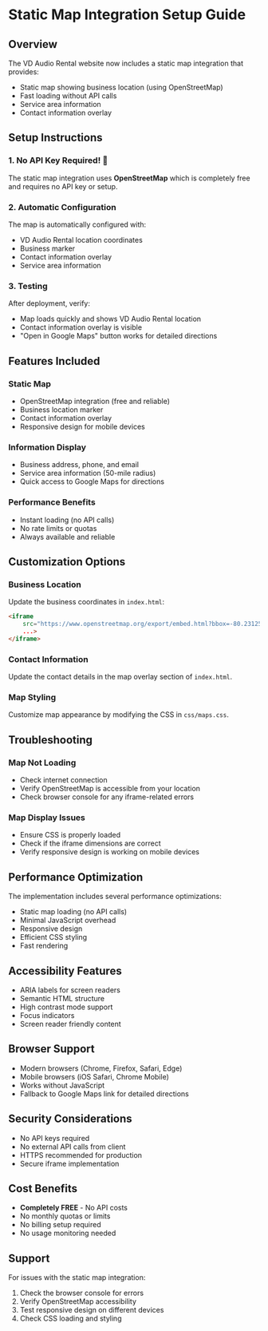 # Static Map Integration Setup Guide

## Overview
The VD Audio Rental website now includes a static map integration that provides:
- Static map showing business location (using OpenStreetMap)
- Fast loading without API calls
- Service area information
- Contact information overlay

## Setup Instructions

### 1. No API Key Required! 🎉

The static map integration uses **OpenStreetMap** which is completely free and requires no API key or setup.

### 2. Automatic Configuration

The map is automatically configured with:
- VD Audio Rental location coordinates
- Business marker
- Contact information overlay
- Service area information

### 3. Testing

After deployment, verify:
- Map loads quickly and shows VD Audio Rental location
- Contact information overlay is visible
- "Open in Google Maps" button works for detailed directions

## Features Included

### Static Map
- OpenStreetMap integration (free and reliable)
- Business location marker
- Contact information overlay
- Responsive design for mobile devices

### Information Display
- Business address, phone, and email
- Service area information (50-mile radius)
- Quick access to Google Maps for directions

### Performance Benefits
- Instant loading (no API calls)
- No rate limits or quotas
- Always available and reliable

## Customization Options

### Business Location
Update the business coordinates in `index.html`:

```html
<iframe 
    src="https://www.openstreetmap.org/export/embed.html?bbox=-80.23125269212408,25.91480376445975,-80.22125269212408,25.92480376445975&layer=mapnik&marker=25.91980376445975,-80.22625269212408" 
    ...>
</iframe>
```

### Contact Information
Update the contact details in the map overlay section of `index.html`.

### Map Styling
Customize map appearance by modifying the CSS in `css/maps.css`.

## Troubleshooting

### Map Not Loading
- Check internet connection
- Verify OpenStreetMap is accessible from your location
- Check browser console for any iframe-related errors

### Map Display Issues
- Ensure CSS is properly loaded
- Check if the iframe dimensions are correct
- Verify responsive design is working on mobile devices

## Performance Optimization

The implementation includes several performance optimizations:
- Static map loading (no API calls)
- Minimal JavaScript overhead
- Responsive design
- Efficient CSS styling
- Fast rendering

## Accessibility Features

- ARIA labels for screen readers
- Semantic HTML structure
- High contrast mode support
- Focus indicators
- Screen reader friendly content

## Browser Support

- Modern browsers (Chrome, Firefox, Safari, Edge)
- Mobile browsers (iOS Safari, Chrome Mobile)
- Works without JavaScript
- Fallback to Google Maps link for detailed directions

## Security Considerations

- No API keys required
- No external API calls from client
- HTTPS recommended for production
- Secure iframe implementation

## Cost Benefits

- **Completely FREE** - No API costs
- No monthly quotas or limits
- No billing setup required
- No usage monitoring needed

## Support

For issues with the static map integration:
1. Check the browser console for errors
2. Verify OpenStreetMap accessibility
3. Test responsive design on different devices
4. Check CSS loading and styling